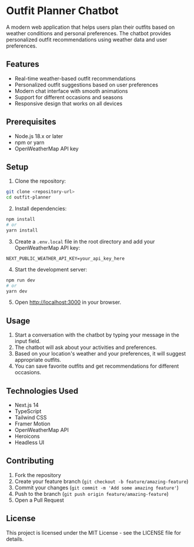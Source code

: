 # Outfit Planner Chatbot

A modern web application that helps users plan their outfits based on weather conditions and personal preferences. The chatbot provides personalized outfit recommendations using weather data and user preferences.

## Features

- Real-time weather-based outfit recommendations
- Personalized outfit suggestions based on user preferences
- Modern chat interface with smooth animations
- Support for different occasions and seasons
- Responsive design that works on all devices

## Prerequisites

- Node.js 18.x or later
- npm or yarn
- OpenWeatherMap API key

## Setup

1. Clone the repository:
```bash
git clone <repository-url>
cd outfit-planner
```

2. Install dependencies:
```bash
npm install
# or
yarn install
```

3. Create a `.env.local` file in the root directory and add your OpenWeatherMap API key:
```
NEXT_PUBLIC_WEATHER_API_KEY=your_api_key_here
```

4. Start the development server:
```bash
npm run dev
# or
yarn dev
```

5. Open [http://localhost:3000](http://localhost:3000) in your browser.

## Usage

1. Start a conversation with the chatbot by typing your message in the input field.
2. The chatbot will ask about your activities and preferences.
3. Based on your location's weather and your preferences, it will suggest appropriate outfits.
4. You can save favorite outfits and get recommendations for different occasions.

## Technologies Used

- Next.js 14
- TypeScript
- Tailwind CSS
- Framer Motion
- OpenWeatherMap API
- Heroicons
- Headless UI

## Contributing

1. Fork the repository
2. Create your feature branch (`git checkout -b feature/amazing-feature`)
3. Commit your changes (`git commit -m 'Add some amazing feature'`)
4. Push to the branch (`git push origin feature/amazing-feature`)
5. Open a Pull Request

## License

This project is licensed under the MIT License - see the LICENSE file for details.
